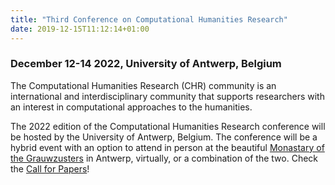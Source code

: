 ```yaml
---
title: "Third Conference on Computational Humanities Research"
date: 2019-12-15T11:12:14+01:00
---
```


<h3 class="center"><b><span style="text-align:center;">December 12-14 2022, University of
Antwerp, Belgium</b></h3>

The Computational Humanities Research (CHR) community is an international and
interdisciplinary community that supports researchers with an interest in computational
approaches to the humanities. 

The 2022 edition of the Computational Humanities Research conference will be
hosted by the University of Antwerp, Belgium. The conference will be a hybrid
event with an option to attend in person at the beautiful [Monastary of the
Grauwzusters](https://www.uantwerpen.be/en/about-uantwerp/campuses/catering-conventionhalls/convention-halls/klooster-grauwzusters/)
in Antwerp, virtually, or a combination of the two. Check the [Call for
Papers](/cfp)!

<!-- ### Keynote Speakers -->

<!-- We are very honoured and pleased the following speakers have accepted to give keynotes at CHR2021. -->


<!--   <div class="row"> -->
<!--     <div class="col s8 m4 l4"> -->
<!--       <div class="card medium"> -->
<!--         <div class="card-image"> -->
<!--           <img src="/images/jacob_eisenstein.jpg"> -->
<!--           <span class="card-title">Jacob Eisenstein</span> -->
<!--         </div> -->
<!--         <div class="card-content"> -->
<!--           <p>Google AI</p> -->
<!--         </div> -->
<!--         <div class="card-action"> -->
<!--           <a href="https://jacobeisenstein.github.io/">Website</a> -->
<!--         </div> -->
<!--      </div> -->
<!--     </div> -->
<!--     <div class="col s8 m4 l4"> -->
<!--       <div class="card medium"> -->
<!--         <div class="card-image"> -->
<!--           <img src="/images/Iza_AIAS.jpg"> -->
<!--           <span class="card-title">Iza Romanowska</span> -->
<!--         </div> -->
<!--         <div class="card-content"> -->
<!--           <p>Fellow at the Aarhus -->
<!--         Institute of Advanced Studies - AIAS, Denmark</p> -->
<!--         </div> -->
<!--         <div class="card-action"> -->
<!--           <a href="https://aias.au.dk/aias-fellows/iza-romanowska/">Website</a> -->
<!--         </div> -->
<!--       </div> -->
<!--     </div> -->
<!--     <div class="col s8 m4 l4"> -->
<!--       <div class="card medium"> -->
<!--         <div class="card-image"> -->
<!--           <img src="/images/sara_tonelli.jpg"> -->
<!--           <span class="card-title">Sara Tonelli</span> -->
<!--         </div> -->
<!--         <div class="card-content"> -->
<!--           <p>Digital Humanities Research Unit, Fondazione Bruno Kessler, Trento, Italy</p> -->
<!--         </div> -->
<!--         <div class="card-action"> -->
<!--           <a href="https://dh.fbk.eu/author/sara/">Website</a> -->
<!--         </div>  -->
<!--       </div> -->
<!--     </div>  -->
<!--   </div> -->
